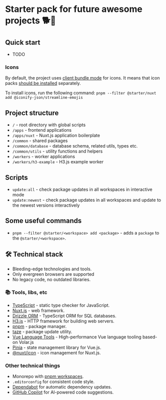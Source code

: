 # Starter pack for future awesome projects 🐕💨

## Quick start

- TODO

### Icons

By default, the project uses [client bundle mode](https://nuxt.com/modules/icon#client-bundle) for icons. It means that icon packs [should be installed](https://nuxt.com/modules/icon#iconify-dataset) separately.

To install icons, run the following command: `pnpm --filter @starter/nuxt add @iconify-json/streamline-emojis`

## Project structure

- `/` - root directory with global scripts
- `/apps` - frontend applications
- `/apps/nuxt` - Nuxt.js application boilerplate
- `/common` - shared packages
- `/common/database` - database schema, related utils, types etc.
- `/common/utils` - utility functions and helpers
- `/workers` - worker applications
- `/workers/h3-example` - H3.js example worker

## Scripts

- `update:all` - check package updates in all workspaces in interactive mode
- `update:newest` - check package updates in all workspaces and update to the newest versions interactively

## Some useful commands

- `pnpm --filter @starter/<workspace> add <package>` - adds a `package` to the `@starter/<workspace>`.

## 🛠️ Technical stack

- Bleeding-edge technologies and tools.
- Only evergreen browsers are supported
- No legacy code, no outdated libraries.

### 📚 Tools, libs, etc

- [TypeScript](https://www.typescriptlang.org) - static type checker for JavaScript.
- [Nuxt.js](https://nuxt.com) - web framework.
- [Drizzle ORM](https://orm.drizzle.team) - TypeScript ORM for SQL databases.
- [H3.js](https://h3.dev/) - HTTP framework for building web servers.
- [pnpm](https://pnpm.io) - package manager.
- [taze](https://github.com/antfu-collective/taze) - package update utility.
- [Vue Language Tools](https://github.com/vuejs/language-tools) - High-performance Vue language tooling based-on Volar.js
- [Pinia](https://pinia.vuejs.org) - state management library for Vue.js.
- [@nuxt/icon](https://github.com/nuxt/icon?tab=readme-ov-file#nuxt-icon) - icon management for Nuxt.js.

### Other technical things

- Monorepo with [pnpm workspaces](https://pnpm.io/workspaces).
- `.editorconfig` for consistent code style.
- [Dependabot](https://docs.github.com/en/code-security/getting-started/dependabot-quickstart-guide) for automatic dependency updates.
- [GitHub Copilot](https://github.com/features/copilot) for AI-powered code suggestions.
